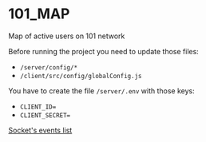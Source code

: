 # 101_MAP
Map of active users on 101 network

Before running the project you need to update those files:
  - `/server/config/*`
  - `/client/src/config/globalConfig.js`

You have to create the file `/server/.env` with those keys:
  - `CLIENT_ID=`
  - `CLIENT_SECRET=`

[Socket's events list](https://github.com/julien-marquet/101_MAP/wiki/List-of-socket.io-events)

